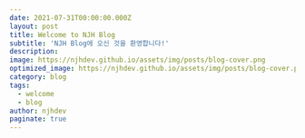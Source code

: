 ```yaml
---
date: 2021-07-31T00:00:00.000Z
layout: post
title: Welcome to NJH Blog
subtitle: 'NJH Blog에 오신 것을 환영합니다!'
description: 
image: https://njhdev.github.io/assets/img/posts/blog-cover.png
optimized_image: https://njhdev.github.io/assets/img/posts/blog-cover.png
category: blog
tags:
  - welcome
  - blog
author: njhdev
paginate: true
---
```

